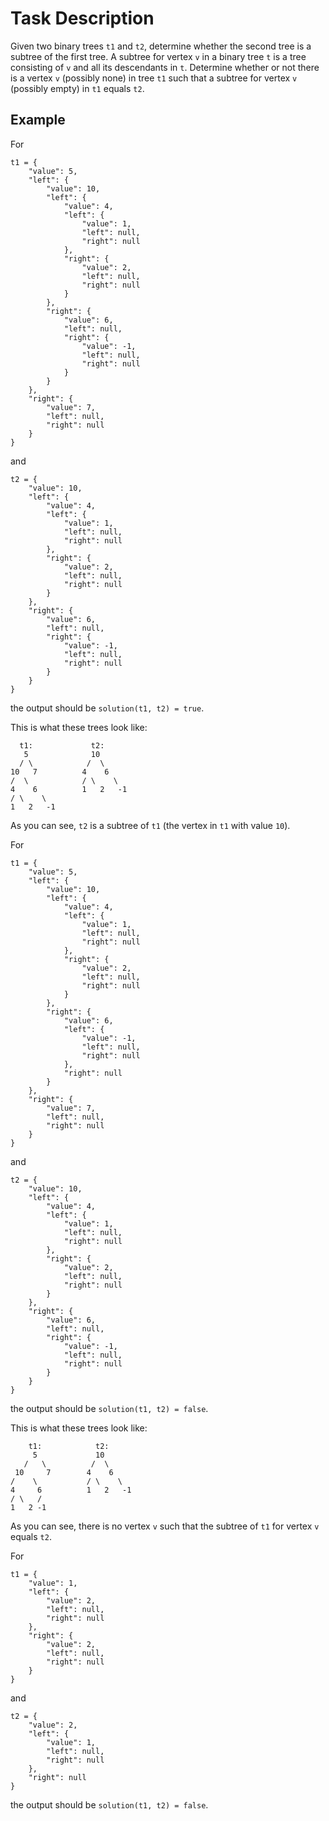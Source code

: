 # Task Description

Given two binary trees `t1` and `t2`, determine whether the second tree is a subtree of the first tree. A subtree for vertex `v` in a binary tree `t` is a tree consisting of `v` and all its descendants in `t`. Determine whether or not there is a vertex `v` (possibly none) in tree `t1` such that a subtree for vertex `v` (possibly empty) in `t1` equals `t2`.

## Example

For

```
t1 = {
    "value": 5,
    "left": {
        "value": 10,
        "left": {
            "value": 4,
            "left": {
                "value": 1,
                "left": null,
                "right": null
            },
            "right": {
                "value": 2,
                "left": null,
                "right": null
            }
        },
        "right": {
            "value": 6,
            "left": null,
            "right": {
                "value": -1,
                "left": null,
                "right": null
            }
        }
    },
    "right": {
        "value": 7,
        "left": null,
        "right": null
    }
}
```

and

```
t2 = {
    "value": 10,
    "left": {
        "value": 4,
        "left": {
            "value": 1,
            "left": null,
            "right": null
        },
        "right": {
            "value": 2,
            "left": null,
            "right": null
        }
    },
    "right": {
        "value": 6,
        "left": null,
        "right": {
            "value": -1,
            "left": null,
            "right": null
        }
    }
}
```

the output should be `solution(t1, t2) = true`.

This is what these trees look like:

```
  t1:             t2:
   5              10
  / \            /  \
10   7          4    6
/  \            / \    \
4    6          1   2   -1
/ \    \
1   2   -1
```

As you can see, `t2` is a subtree of `t1` (the vertex in `t1` with value `10`).

For

```
t1 = {
    "value": 5,
    "left": {
        "value": 10,
        "left": {
            "value": 4,
            "left": {
                "value": 1,
                "left": null,
                "right": null
            },
            "right": {
                "value": 2,
                "left": null,
                "right": null
            }
        },
        "right": {
            "value": 6,
            "left": {
                "value": -1,
                "left": null,
                "right": null
            },
            "right": null
        }
    },
    "right": {
        "value": 7,
        "left": null,
        "right": null
    }
}
```

and

```
t2 = {
    "value": 10,
    "left": {
        "value": 4,
        "left": {
            "value": 1,
            "left": null,
            "right": null
        },
        "right": {
            "value": 2,
            "left": null,
            "right": null
        }
    },
    "right": {
        "value": 6,
        "left": null,
        "right": {
            "value": -1,
            "left": null,
            "right": null
        }
    }
}
```

the output should be `solution(t1, t2) = false`.

This is what these trees look like:

```
    t1:            t2:
     5             10
   /   \          /  \
 10     7        4    6
/    \           / \    \
4     6          1   2   -1
/ \   / 
1   2 -1
```

As you can see, there is no vertex `v` such that the subtree of `t1` for vertex `v` equals `t2`.

For

```
t1 = {
    "value": 1,
    "left": {
        "value": 2,
        "left": null,
        "right": null
    },
    "right": {
        "value": 2,
        "left": null,
        "right": null
    }
}
```

and

```
t2 = {
    "value": 2,
    "left": {
        "value": 1,
        "left": null,
        "right": null
    },
    "right": null
}
```

the output should be `solution(t1, t2) = false`.